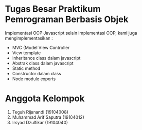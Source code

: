 # Tugas Besar Praktikum Pemrograman Berbasis Objek
Implementasi OOP Javascript selain implementasi OOP, kami juga mengimplementasikan :

<ul>
<li>MVC (Model View Controller</li>
<li>View template</li>
<li>Inheritance class dalam javascript</li>
<li>Abstrak class dalam javascript</li>
<li>Static method</li>
<li>Constructor dalam class</li>
<li>Node module exports</li>
</ul>

# Anggota Kelompok 
<ol>
<li>Teguh Rijanandi          (19104008)</li>
<li>Muhammad Arif Saputra    (19104012)</li>
<li>Irsyad Dzulfikar         (19104040)</li>
</ol>
